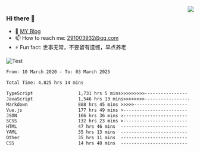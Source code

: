 <img align='right' src='https://github-readme-stats.vercel.app/api?username=niaogege&show_icons=true&theme=radical'/>

### Hi there 👋

- 🌱 [MY Blog](https://bythewayer.com/)
- 📫 How to reach me: 291003932@qq.com
- ⚡ Fun fact:  世事无常，不要留有遗憾，早点养老

![Test](https://github-readme-stats.vercel.app/api/top-langs/?username=niaogege&layout=compact)

<!--START_SECTION:waka-->

```txt
From: 10 March 2020 - To: 03 March 2025

Total Time: 4,825 hrs 14 mins

TypeScript                 1,731 hrs 5 mins>>>>>>>>>----------------   35.88 %
JavaScript                 1,546 hrs 13 mins>>>>>>>>-----------------   32.04 %
Markdown                   888 hrs 45 mins >>>>>--------------------   18.42 %
Vue.js                     177 hrs 49 mins >------------------------   03.69 %
JSON                       166 hrs 36 mins >------------------------   03.45 %
SCSS                       132 hrs 23 mins >------------------------   02.74 %
HTML                       47 hrs 46 mins  -------------------------   00.99 %
YAML                       35 hrs 13 mins  -------------------------   00.73 %
Other                      35 hrs 11 mins  -------------------------   00.73 %
CSS                        14 hrs 48 mins  -------------------------   00.31 %
```

<!--END_SECTION:waka-->
